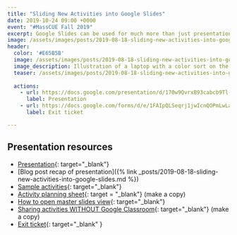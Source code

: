 ```yaml
---
title: "Sliding New Activities into Google Slides"
date: 2019-10-24 09:00 +0000
event: "#MassCUE Fall 2019"
excerpt: Google Slides can be used for much more than just presentations. In this tutorial, you'll see ways to set up foolproof templates to maximize learning.
image: /assets/images/posts/2019-08-18-sliding-new-activities-into-google-slides/teaser.png
header:
  color: '#E65B5B'
  image: /assets/images/posts/2019-08-18-sliding-new-activities-into-google-slides/teaser.png
  image_description: Illustration of a laptop with a color sort on the screen. Three dotted boxes are labeled red, yellow, and green. The red box has a red heart inside. A green leaf and yellow star are sitting outside, waiting to be sorted into their boxes.
  teaser: /assets/images/posts/2019-08-18-sliding-new-activities-into-google-slides/teaser.png
  
  actions:
    - url: https://docs.google.com/presentation/d/170w9QvrxB93cabcb9Tl-dViV7zQjsmMro1ow8qqtzCg/edit?usp=sharing
      label: Presentation
    - url: https://docs.google.com/forms/d/e/1FAIpQLSeqrj1jwIcnQOPmLwLaTZS4gpI1vlBgs4fx6nZZDxui3lRy6g/viewform
      label: Exit ticket

---
```


## Presentation resources

- [Presentation](https://docs.google.com/presentation/d/170w9QvrxB93cabcb9Tl-dViV7zQjsmMro1ow8qqtzCg/edit?usp=sharing){: target="_blank"}
- [Blog post recap of presentation]({% link _posts/2019-08-18-sliding-new-activities-into-google-slides.md %})
- [Sample activities](https://drive.google.com/drive/folders/1UliOH1P0CyuoGB14MKce1faeNvh6dYb9){: target="_blank"}
- [Activity planning sheet](https://docs.google.com/document/d/1LZNGyR0hqPIjaINhASfIlTYCUXaCBo9EdLO4fzNoEz0){: target = "_blank"} (make a copy)
- [How to open master slides view](https://www.iorad.com/player/1591527/Google-Slides-for-Education---Getting-Started-with-Master-Slides#trysteps-1){: target="_blank"}
- [Sharing activities WITHOUT Google Classroom](https://docs.google.com/spreadsheets/d/1ntdKxVcnXb1lCGrexcEKJkti0my696VA7urUb-oiUks){: target="_blank"} (make a copy)
- [Exit ticket](https://docs.google.com/forms/d/e/1FAIpQLSeqrj1jwIcnQOPmLwLaTZS4gpI1vlBgs4fx6nZZDxui3lRy6g/viewform){: target="_blank" }
